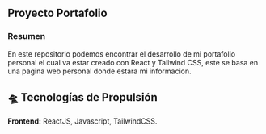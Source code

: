 ## Proyecto Portafolio
### Resumen
En este repositorio podemos encontrar el desarrollo de mi portafolio personal
el cual va estar creado con React y Tailwind CSS, este se basa en una pagina web personal donde estara mi informacion.

## 🛸 Tecnologías de Propulsión

**Frontend:** ReactJS, Javascript, TailwindCSS.
